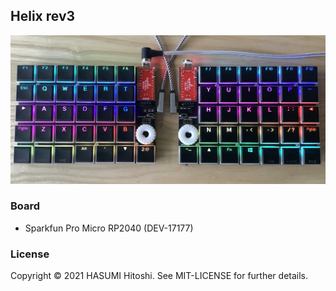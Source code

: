 ## Helix rev3

![](helix_rev3.jpg)

### Board

- Sparkfun Pro Micro RP2040 (DEV-17177)

### License

Copyright © 2021 HASUMI Hitoshi. See MIT-LICENSE for further details.
